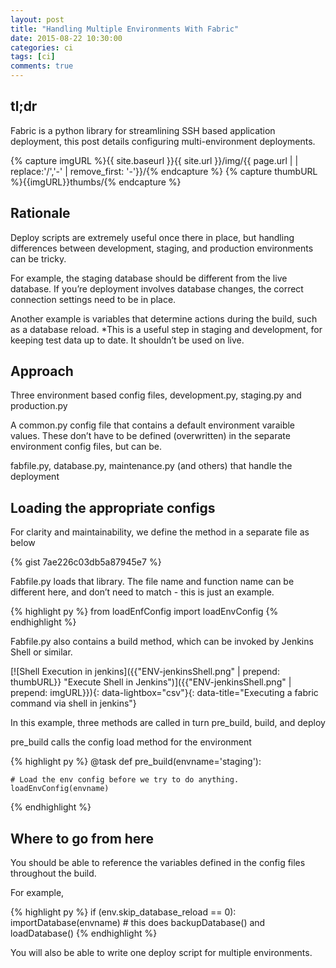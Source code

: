 ```yaml
--- 
layout: post 
title: "Handling Multiple Environments With Fabric" 
date: 2015-08-22 10:30:00 
categories: ci
tags: [ci]
comments: true 
---
```


## tl;dr
Fabric is a python library for streamlining SSH based application deployment, this post details configuring multi-environment deployments.
<!--more-->

{% capture imgURL %}{{ site.baseurl }}{{ site.url }}/img/{{ page.url | | replace:'/','-' | remove_first: '-'}}/{% endcapture %}
{% capture thumbURL %}{{imgURL}}thumbs/{% endcapture %}

## Rationale
Deploy scripts are extremely useful once there in place, but handling differences between development, staging, and production environments can be tricky.

For example, the staging database should be different from the live database. If you’re deployment involves database changes, the correct connection settings need to be in place.

Another example is variables that determine actions during the build, such as a database reload. *This is a useful step in staging and development, for keeping test data up to date. It shouldn’t be used on live.

## Approach
Three environment based config files, development.py, staging.py and production.py

A common.py config file that contains a default environment varaible values. These don’t have to be defined (overwritten) in the separate environment config files, but can be.

fabfile.py, database.py, maintenance.py (and others) that handle the deployment

## Loading the appropriate configs

For clarity and maintainability, we define the method in a separate file as below

{% gist 7ae226c03db5a87945e7 %}

Fabfile.py loads that library. The file name and function name can be different here, and don’t need to match - this is just an example.

{% highlight py %} 
from loadEnfConfig import loadEnvConfig
{% endhighlight %}

Fabfile.py also contains a build method, which can be invoked by Jenkins Shell or similar.

[![Shell Execution in jenkins]({{"ENV-jenkinsShell.png" | prepend: thumbURL}} "Execute Shell in Jenkins")]({{"ENV-jenkinsShell.png" | prepend: imgURL}}){: data-lightbox="csv"}{: data-title="Executing a fabric command via shell in jenkins"}

In this example, three methods are called in turn pre_build, build, and deploy

pre_build calls the config load method for the environment

{% highlight py %}
@task
def pre_build(envname='staging'):
 
    # Load the env config before we try to do anything.
    loadEnvConfig(envname)
{% endhighlight %}
    
## Where to go from here

You should be able to reference the variables defined in the config files throughout the build.

For example, 

{% highlight py %}
if (env.skip_database_reload == 0):
	importDatabase(envname) # this does backupDatabase() and loadDatabase()
{% endhighlight %}

You will also be able to write one deploy script for multiple environments.
